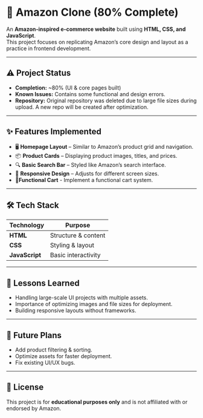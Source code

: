 # 🛒 Amazon Clone (80% Complete)

An **Amazon-inspired e-commerce website** built using **HTML, CSS, and JavaScript**.  
This project focuses on replicating Amazon’s core design and layout as a practice in frontend development.

---

## ⚠️ Project Status
- **Completion:** ~80% (UI & core pages built)
- **Known Issues:** Contains some functional and design errors.
- **Repository:** Original repository was deleted due to large file sizes during upload. A new repo will be created after optimization.

---

## ✨ Features Implemented
- 🖥️ **Homepage Layout** – Similar to Amazon’s product grid and navigation.
- 📦 **Product Cards** – Displaying product images, titles, and prices.
- 🔍 **Basic Search Bar** – Styled like Amazon’s search interface.
- 📱 **Responsive Design** – Adjusts for different screen sizes.
- 🛒**Functional Cart** - Implement a functional cart system.

---

## 🛠️ Tech Stack
| Technology | Purpose |
|------------|---------|
| **HTML**   | Structure & content |
| **CSS**    | Styling & layout |
| **JavaScript** | Basic interactivity |

---

## 📌 Lessons Learned
- Handling large-scale UI projects with multiple assets.
- Importance of optimizing images and file sizes for deployment.
- Building responsive layouts without frameworks.

---

## 🚧 Future Plans
- Add product filtering & sorting.
- Optimize assets for faster deployment.
- Fix existing UI/UX bugs.

---

## 📄 License
This project is for **educational purposes only** and is not affiliated with or endorsed by Amazon.
